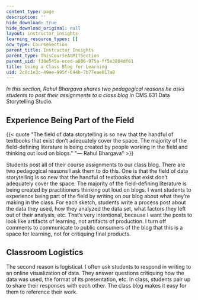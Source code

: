 ```yaml
---
content_type: page
description: ''
hide_download: true
hide_download_original: null
layout: instructor_insights
learning_resource_types: []
ocw_type: CourseSection
parent_title: Instructor Insights
parent_type: ThisCourseAtMITSection
parent_uid: f30e545a-eced-a806-975a-ff5e3884df61
title: Using a Class Blog for Learning
uid: 2c8c1e3c-49ee-995f-644b-7b77eae017a8
---
```


_In this section, Rahul Bhargava shares two pedagogical reasons he asks students to post their assignments to a class blog in_ CMS.631 Data Storytelling Studio.

Experience Being Part of the Field
----------------------------------

{{< quote "The field of data storytelling is so new that the handful of textbooks that exist don’t adequately cover the space. The majority of the field-defining literature is being created by people working in the field and thinking out loud on blogs." "— Rahul Bhargava" >}}

Students post all of their course assignments to our class blog. There are two pedagogical reasons I ask them to do this. One is that the field of data storytelling is so new that the handful of textbooks that exist don’t adequately cover the space. The majority of the field-defining literature is being created by practitioners thinking out loud on blogs. I want students to experience being part of the field by writing on our blog about what they’re making in the class. For each sketch, students write a process post about the data they used, how they analyzed the data set, what factors they left out of their analysis, etc. That’s very intentional, because I want the posts to look like artifacts of learning, not artifacts of production. I turn off comments to communicate to public consumers of the blog that this is a space for learning, not for critiquing final products.

Classroom Logistics
-------------------

The second reason is logistical. I often ask students to respond in writing to an online visualization of data. They answer questions critiquing how the data was used, the format of its presentation, etc. In class, students pair up to share their responses with each other. The class blog makes it easy for them to reference their work.